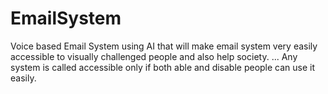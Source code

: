 # EmailSystem
 Voice based Email System using AI that will make email system very easily accessible to visually 
 challenged people and also help society. ... Any system is called accessible only if both able 
 and disable people can use it easily.
